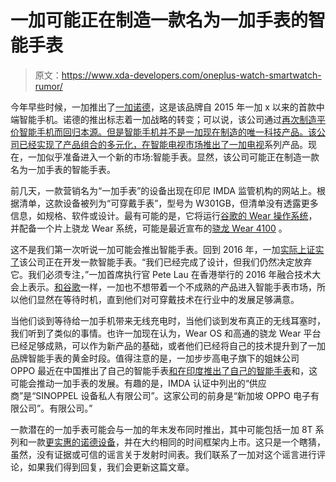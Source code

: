 # 一加可能正在制造一款名为一加手表的智能手表

> 原文：<https://www.xda-developers.com/oneplus-watch-smartwatch-rumor/>

今年早些时候，一加推出了[一加诺德](https://www.xda-developers.com/oneplus-nord-review/)，这是该品牌自 2015 年一加 x 以来的首款中端智能手机。诺德的推出标志着一加战略的转变；可以说，该公司通过[再次制造平价智能手机而回归本源。但是智能手机并不是一加现在制造的唯一科技产品。该公司已经实现了产品组合的多元化，在智能电视市场推出了](https://www.xda-developers.com/oneplus-confirms-making-affordable-smartphones-again/)[一加电视](https://www.xda-developers.com/tag/oneplus-tv-android-tv/)系列产品。现在，一加似乎准备进入一个新的市场:智能手表。显然，该公司可能正在制造一款名为一加手表的智能手表。

前几天，一款营销名为“一加手表”的设备出现在印尼 IMDA 监管机构的网站上。根据清单，这款设备被列为“可穿戴手表”，型号为 W301GB，但清单没有透露更多信息，如规格、软件或设计。最有可能的是，它将运行[谷歌的 Wear 操作系统](https://www.xda-developers.com/google-announces-wear-os-based-on-android-11-new-version-snapdragon-wear-4100-support/)，并配备一个片上骁龙 Wear 系统，可能是最近宣布的[骁龙 Wear 4100](https://www.xda-developers.com/qualcomm-snapdragon-4100-announcement-wear-os-smartwatches/) 。

这不是我们第一次听说一加可能会推出智能手表。回到 2016 年，一加[实际上证实了](https://www.androidauthority.com/oneplus-smartwatch-2-696434/)该公司正在开发一款智能手表。“我们已经完成了设计，但我们仍然决定放弃它。我们必须专注，”一加首席执行官 Pete Lau 在香港举行的 2016 年融合技术大会上表示。[和谷歌](https://www.xda-developers.com/google-scrapped-pixel-watch-2016/)一样，一加也不想带着一个不成熟的产品进入智能手表市场，所以他们显然在等待时机，直到他们对可穿戴技术在行业中的发展足够满意。

当他们谈到等待给一加手机带来无线充电时，当他们谈到发布真正的无线耳塞时，我们听到了类似的事情。也许一加现在认为，Wear OS 和高通的骁龙 Wear 平台已经足够成熟，可以作为新产品的基础，或者他们已经将自己的技术提升到了一加品牌智能手表的黄金时段。值得注意的是，一加步步高电子旗下的姐妹公司 OPPO 最近在中国推出了自己的智能手表[和在印度推出了自己的智能手表](https://www.xda-developers.com/oppo-watch-snapdragon-wear-2500-vooc-charging/)和，这可能会推动一加手表的发展。有趣的是，IMDA 认证中列出的“供应商”是“SINOPPEL 设备私人有限公司”。这家公司的前身是“新加坡 OPPO 电子有限公司”。有限公司。”

一款潜在的一加手表可能会与一加的年末发布同时推出，其中可能包括一加 8T 系列和一款[更实惠的诺德设备](https://www.xda-developers.com/next-oneplus-nord-5g-qualcomm-snapdragon-690/)，并在大约相同的时间框架内上市。这只是一个瞎猜，虽然，没有证据或可信的谣言关于发射时间表。我们联系了一加对这个谣言进行评论，如果我们得到回复，我们会更新这篇文章。